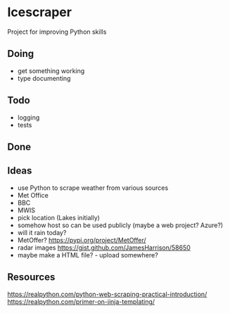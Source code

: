 # Icescraper 
Project for improving Python skills



## Doing
* get something working
* type documenting

## Todo
* logging
* tests

## Done


## Ideas
* use Python to scrape weather from various sources
* Met Office
* BBC
* MWIS
* pick location (Lakes initially)
* somehow host so can be used publicly (maybe a web project? Azure?)
* will it rain today?
* MetOffer? https://pypi.org/project/MetOffer/
* radar images https://gist.github.com/JamesHarrison/58650
* maybe make a HTML file? - upload somewhere?




## Resources
https://realpython.com/python-web-scraping-practical-introduction/
https://realpython.com/primer-on-jinja-templating/

